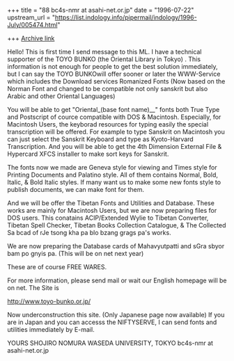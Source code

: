 +++
title = "88 bc4s-nmr at asahi-net.or.jp"
date = "1996-07-22"
upstream_url = "https://list.indology.info/pipermail/indology/1996-July/005474.html"

+++
[Archive link](https://list.indology.info/pipermail/indology/1996-July/005474.html)

Hello! This is first time I send message to this ML. 
I have a technical supporter of the TOYO BUNKO (the Oriental Library in Tokyo) .
This information is not enough for people to get the best solution
immediately, but I can say the TOYO BUNKOwill offer sooner or later the
WWW-Service which includes the Download services Romanized Fonts (Now based
on the Norman Font and changed to be compatible not only sanskrit but also
Arabic and other Oriental Languages)

You will be able to get "Oriental_(base font name)__" fonts both True Type
and Postscript of cource compatible with DOS & Macintosh.  Especially, for
Macintosh Users, the keyborad resources for typing easily the special
transcription will be offered.
For example to type Sanskrit on Macintosh you can just select the Sanskrit
Keyboard and type as Kyoto-Harvard Transcription. And you will be able to
get the 4th Dimension External File & Hypercard XFCS installer to make sort
keys for Sanskrit.

The fonts now we made are Geneva style for viewing and Times style for
Printing Documents and Palatino style. All of them contains Normal, Bold,
Italic, & Bold Italic styles. If many want us to make some new fonts style
to publish documents, we can make font for them.

And we will be offer the Tibetan Fonts and Utilities and Database. These
works are mainly for Macintosh Users, but we are now preparing files for
DOS users. This conatains ACIP/Extended Wylie to Tibetan Converter, Tibetan
Spell Checker, Tibetan Books Collection Catalogue, & The Collected Sa bcad
of rJe tsong kha pa blo bzang grags pa's works.

We are now preparing the Database cards of Mahavyutpatti and sGra sbyor bam
po gnyis pa. (This will be on net next year)

These are of course FREE WARES.

For more information, please send mail or wait our English homepage will be
on net. 
The Site is 

http://www.toyo-bunko.or.jp/

Now underconstruction this site.  (Only Japanese page now available)
If you are in Japan and you can accesss the NIFTYSERVE, I can send fonts
and utilities immediately by E-mail.

YOURS
SHOJIRO NOMURA
WASEDA UNIVERSITY, TOKYO
bc4s-nmr at asahi-net.or.jp





